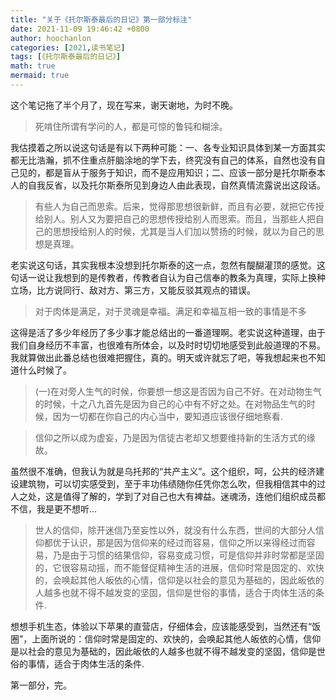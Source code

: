 ```yaml
---
title: "关于《托尔斯泰最后的日记》第一部分标注"
date: 2021-11-09 19:46:42 +0800
author: hoochanlon
categories: [2021,读书笔记]
tags: [《托尔斯泰最后的日记》]
math: true
mermaid: true
---
```


这个笔记拖了半个月了，现在写来，谢天谢地，为时不晚。 <!-- more -->

> 死啃住所谓有学问的人，都是可惊的鲁钝和糊涂。

我估摸着之所以说这句话是有以下两种可能：一、各专业知识具体到某一方面其实都无比浩瀚，抓不住重点肝脑涂地的学下去，终究没有自己的体系，自然也没有自己见的，都是盲从于服务于知识，而不是应用知识；二、应该一部分是托尔斯泰本人的自我反省，以及托尔斯泰所见到身边人由此表现，自然真情流露说出这段话。

> 有些人为自己而思索。后来，觉得那思想很新鲜，而且有必要，就把它传授给别人。别人又为要把自己的思想传授给别人而思索。而且，当那些人把自己的思想授给别人的时候，尤其是当人们加以赞扬的时候，就以为自己的思想是真理。

老实说这句话，其实我根本没想到托尔斯泰的这一点，忽然有醍醐灌顶的感觉。这句话一说让我想到的是传教者，传教者自认为自己信奉的教条为真理，实际上换种立场，比方说同行、敌对方、第三方，又能反驳其观点的错误。

> 对于肉体是满足，对于灵魂是幸福。满足和幸福互相一致的事情是不多

这得是活了多少年经历了多少事才能总结出的一番道理啊。老实说这种道理，由于我们自身经历不丰富，也很难有所体会，以及时时切切地感受到此般道理的不易。我就算做出此番总结也很难把握住，真的。明天或许就忘了吧，等我想起来也不知道什么时候了。

> (一)在对旁人生气的时候，你要想一想这是否因为自己不好。在对动物生气的时候，十之八九首先是因为自己的心中有不好之处。在对物品生气的时候，因为一切都在你自己的内心当中，要知道应该很仔细地察看.

> 信仰之所以成为虚妄，乃是因为信徒古老却又想要维持新的生活方式的缘故。

虽然很不准确，但我认为就是乌托邦的“共产主义”。这个组织，呵，公共的经济建设建筑物，可以切实感受到，至于丰功伟绩随你任凭你怎么吹，但我相信其中的过人之处，这是值得了解的，学到了对自己也大有裨益。迷魂汤，连他们组织成员都不信，我是更不想听...

> 世人的信仰，除开迷信乃至妄性以外，就没有什么东西，世间的大部分人信仰都优于认识，那是因为信仰来的经过而容易，信仰之所以来得经过而容易，乃是由于习惯的结果信仰，容易变成习惯，可是信仰并非时常都是坚固的，它很容易动摇，而不能督促精神生活的进展，信仰时常是固定的、欢快的，会唤起其他人皈依的心情，信仰是以社会的意见为基础的，因此皈依的人越多也就不得不越发变的坚固，信仰是世俗的事情，适合于肉体生活的条件.

想想手机生态，体验以下苹果的直营店，仔细体会，应该能感受到，当然还有“饭圈”，上面所说的：信仰时常是固定的、欢快的，会唤起其他人皈依的心情，信仰是以社会的意见为基础的，因此皈依的人越多也就不得不越发变的坚固，信仰是世俗的事情，适合于肉体生活的条件.

第一部分，完。
